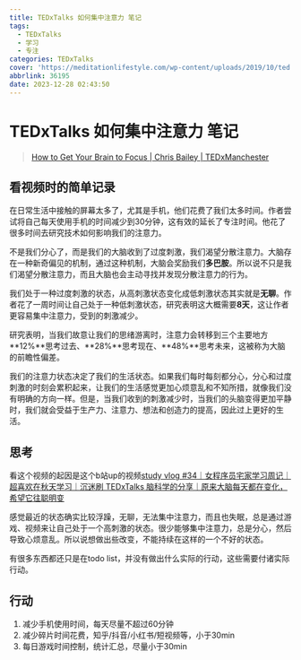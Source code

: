 ```yaml
---
title: TEDxTalks 如何集中注意力 笔记
tags:
  - TEDxTalks
  - 学习
  - 专注
categories: TEDxTalks
cover: 'https://meditationlifestyle.com/wp-content/uploads/2019/10/ted.jpg'
abbrlink: 36195
date: 2023-12-28 02:43:50
---
```


# TEDxTalks 如何集中注意力 笔记

> [How to Get Your Brain to Focus | Chris Bailey | TEDxManchester](https://www.youtube.com/watch?v=Hu4Yvq-g7_Y)

## 看视频时的简单记录

在日常生活中接触的屏幕太多了，尤其是手机，他们花费了我们太多时间。作者尝试将自己每天使用手机的时间减少到30分钟，这有效的延长了专注时间。他花了很多时间去研究技术如何影响我们的注意力。

不是我们分心了，而是我们的大脑收到了过度刺激，我们渴望分散注意力。大脑存在一种新奇偏见的机制，通过这种机制，大脑会奖励我们**多巴胺**。所以说不只是我们渴望分散注意力，而且大脑也会主动寻找并发现分散注意力的行为。

我们处于一种过度刺激的状态，从高刺激状态变化成低刺激状态其实就是**无聊**。作者花了一周时间让自己处于一种低刺激状态，研究表明这大概需要**8天**，这让作者更容易集中注意力，受到的刺激减少。

研究表明，当我们故意让我们的思绪游离时，注意力会转移到三个主要地方 **12%**思考过去、**28%**思考现在、**48%**思考未来，这被称为大脑的前瞻性偏差。

我们的注意力状态决定了我们的生活状态。如果我们每时每刻都分心，分心和过度刺激的时刻会累积起来，让我们的生活感觉更加心烦意乱和不知所措，就像我们没有明确的方向一样。但是，当我们收到的刺激减少时，当我们的头脑变得更加平静时，我们就会受益于生产力、注意力、想法和创造力的提高，因此过上更好的生活。

## 思考

看这个视频的起因是这个b站up的视频[study vlog #34｜女程序员宅家学习周记｜超喜欢在秋天学习｜沉迷刷 TEDxTalks 脑科学的分享｜原来大脑每天都在变化，希望它往聪明变](https://www.bilibili.com/video/BV1yG411y7z8/?spm_id_from=333.999.0.0&vd_source=9928f2a9263e4b4f8d78f76eb5a79a03)

感觉最近的状态确实比较浮躁，无聊，无法集中注意力，而且也失眠，总是通过游戏、视频来让自己处于一个高刺激的状态。很少能够集中注意力，总是分心，然后导致心烦意乱。所以说想做出些改变，不能持续在这样的一个不好的状态。

有很多东西都还只是在todo list，并没有做出什么实际的行动，这些需要付诸实际行动。

## 行动

1. 减少手机使用时间，每天尽量不超过60分钟
1. 减少碎片时间花费，知乎/抖音/小红书/短视频等，小于30min
1. 每日游戏时间控制，统计汇总，尽量小于30min
